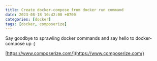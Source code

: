 ```yaml
---
title: Create docker-compose from docker run command
date: 2023-08-18 10:42:00 +0700
categories: [docker]
tags: [docker, composerize]
---
```


Say goodbye to sprawling docker commands and say hello to docker-compose up :)

[https://www.composerize.com/](https://www.composerize.com/)
